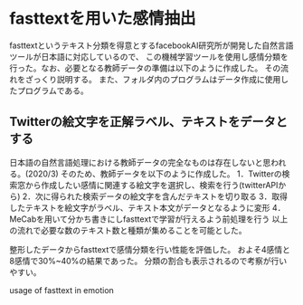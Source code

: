 # fasttextを用いた感情抽出
fasttextというテキスト分類を得意とするfacebookAI研究所が開発した自然言語ツールが日本語に対応しているので、
この機械学習ツールを使用し感情分類を行った。なお、必要となる教師データの準備は以下のように作成した。
その流れをざっくり説明する。
また、フォルダ内のプログラムはデータ作成に使用したプログラムである。

## Twitterの絵文字を正解ラベル、テキストをデータとする
日本語の自然言語処理における教師データの完全なものは存在しないと思われる。(2020/3)
そのため、教師データを以下のように作成した。
1．Twitterの検索窓から作成したい感情に関連する絵文字を選択し、検索を行う(twitterAPIから)
2．次に得られた検索データの絵文字を含んだテキストを切り取る
3．取得したテキストを絵文字がラベル、テキスト本文がデータとなるように変形
4．MeCabを用いて分かち書きにしfasttextで学習が行えるよう前処理を行う
以上の流れで必要な数のテキスト数と種類が集めることを可能とした。

整形したデータからfasttextで感情分類を行い性能を評価した。
およそ4感情と8感情で30%~40%の結果であった。
分類の割合も表示されるので考察が行いやすい。



usage of fasttext in emotion
